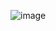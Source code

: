 ![image](https://github.com/JaimeVillalbaO/SnakeGame-Intermediate-Day-20/assets/152451848/723bb0c7-9d8e-4d1a-b7ff-7e255c6fed68)
